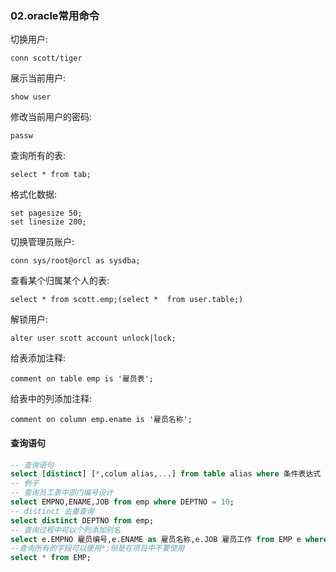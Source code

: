 ### 02.oracle常用命令

切换用户: 

```
conn scott/tiger
```

展示当前用户: 

```
show user
```

修改当前用户的密码: 

```
passw
```

查询所有的表: 

```
select * from tab;
```

格式化数据: 

```
set pagesize 50;
set linesize 200;
```

切换管理员账户:

```
conn sys/root@orcl as sysdba;
```

查看某个归属某个人的表:

```
select * from scott.emp;(select *  from user.table;)
```

解锁用户:

```
alter user scott account unlock|lock;
```

给表添加注释:

```
comment on table emp is '雇员表';
```

给表中的列添加注释:

```
comment on column emp.ename is '雇员名称';
```

#### 查询语句

```sql
-- 查询语句
select [distinct] [*,colum alias,...] from table alias where 条件表达式
-- 例子
-- 查询员工表中部门编号设计
select EMPNO,ENAME,JOB from emp where DEPTNO = 10;
-- distinct 去重查询
select distinct DEPTNO from emp;
-- 查询过程中可以个列添加别名
select e.EMPNO 雇员编号,e.ENAME as 雇员名称,e.JOB 雇员工作 from EMP e where e.DEPTNO = 10;
--查询所有的字段可以使用*;但是在项目中不要使用
select * from EMP;
```

